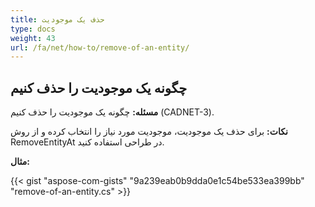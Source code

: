 ```yaml
---
title: حذف یک موجودیت
type: docs
weight: 43
url: /fa/net/how-to/remove-of-an-entity/
---
```


## **چگونه یک موجودیت را حذف کنیم**

**مسئله:** چگونه یک موجودیت را حذف کنیم (CADNET-3).

**نکات:** برای حذف یک موجودیت، موجودیت مورد نیاز را انتخاب کرده و از روش RemoveEntityAt در طراحی استفاده کنید.

**مثال:**

{{< gist "aspose-com-gists" "9a239eab0b9dda0e1c54be533ea399bb" "remove-of-an-entity.cs" >}}
